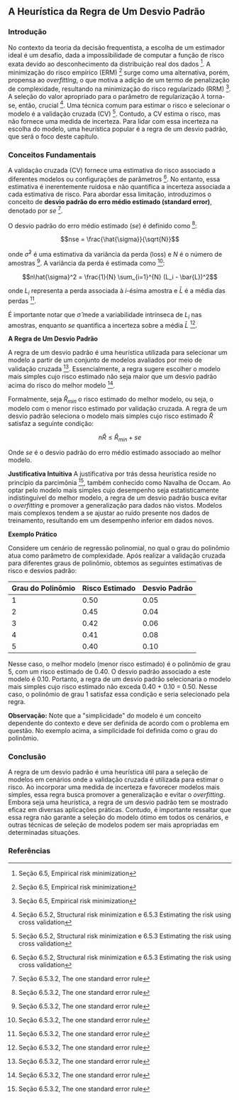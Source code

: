 ## A Heurística da Regra de Um Desvio Padrão

### Introdução
No contexto da teoria da decisão frequentista, a escolha de um estimador ideal é um desafio, dada a impossibilidade de computar a função de risco exata devido ao desconhecimento da distribuição real dos dados [^205]. A minimização do risco empírico (ERM) [^205] surge como uma alternativa, porém, propensa ao *overfitting*, o que motiva a adição de um termo de penalização de complexidade, resultando na minimização do risco regularizado (RRM) [^205]. A seleção do valor apropriado para o parâmetro de regularização $\lambda$ torna-se, então, crucial [^206]. Uma técnica comum para estimar o risco e selecionar o modelo é a validação cruzada (CV) [^206]. Contudo, a CV estima o risco, mas não fornece uma medida de incerteza. Para lidar com essa incerteza na escolha do modelo, uma heurística popular é a regra de um desvio padrão, que será o foco deste capítulo.

### Conceitos Fundamentais

A validação cruzada (CV) fornece uma estimativa do risco associado a diferentes modelos ou configurações de parâmetros [^206]. No entanto, essa estimativa é inerentemente ruidosa e não quantifica a incerteza associada a cada estimativa de risco. Para abordar essa limitação, introduzimos o conceito de **desvio padrão do erro médio estimado (standard error)**, denotado por $se$ [^208].

O desvio padrão do erro médio estimado ($se$) é definido como [^208]:

$$nse = \frac{\hat{\sigma}}{\sqrt{N}}$$

onde $\hat{\sigma}^2$ é uma estimativa da variância da perda (loss) e *N* é o número de amostras [^208]. A variância da perda é estimada como [^208]:

$$n\hat{\sigma}^2 = \frac{1}{N} \sum_{i=1}^{N} (L_i - \bar{L})^2$$

onde $L_i$ representa a perda associada à *i*-ésima amostra e $\bar{L}$ é a média das perdas [^208].

É importante notar que $\hat{\sigma}$ mede a variabilidade intrínseca de $L_i$ nas amostras, enquanto $se$ quantifica a incerteza sobre a média $\bar{L}$ [^208].

**A Regra de Um Desvio Padrão**

A regra de um desvio padrão é uma heurística utilizada para selecionar um modelo a partir de um conjunto de modelos avaliados por meio de validação cruzada [^208]. Essencialmente, a regra sugere escolher o modelo mais simples cujo risco estimado não seja maior que um desvio padrão acima do risco do melhor modelo [^208].

Formalmente, seja $\hat{R}_{min}$ o risco estimado do melhor modelo, ou seja, o modelo com o menor risco estimado por validação cruzada. A regra de um desvio padrão seleciona o modelo mais simples cujo risco estimado $\hat{R}$ satisfaz a seguinte condição:

$$n\hat{R} \leq \hat{R}_{min} + se$$

Onde $se$ é o desvio padrão do erro médio estimado associado ao melhor modelo.

**Justificativa Intuitiva**
A justificativa por trás dessa heurística reside no princípio da parcimônia [^208], também conhecido como Navalha de Occam. Ao optar pelo modelo mais simples cujo desempenho seja estatisticamente indistinguível do melhor modelo, a regra de um desvio padrão busca evitar o *overfitting* e promover a generalização para dados não vistos. Modelos mais complexos tendem a se ajustar ao ruído presente nos dados de treinamento, resultando em um desempenho inferior em dados novos.

**Exemplo Prático**

Considere um cenário de regressão polinomial, no qual o grau do polinômio atua como parâmetro de complexidade. Após realizar a validação cruzada para diferentes graus de polinômio, obtemos as seguintes estimativas de risco e desvios padrão:

| Grau do Polinômio | Risco Estimado | Desvio Padrão |
|---|---|---|
| 1 | 0.50 | 0.05 |
| 2 | 0.45 | 0.04 |
| 3 | 0.42 | 0.06 |
| 4 | 0.41 | 0.08 |
| 5 | 0.40 | 0.10 |

Nesse caso, o melhor modelo (menor risco estimado) é o polinômio de grau 5, com um risco estimado de 0.40. O desvio padrão associado a este modelo é 0.10. Portanto, a regra de um desvio padrão selecionaria o modelo mais simples cujo risco estimado não exceda 0.40 + 0.10 = 0.50. Nesse caso, o polinômio de grau 1 satisfaz essa condição e seria selecionado pela regra.

**Observação:** Note que a "simplicidade" do modelo é um conceito dependente do contexto e deve ser definida de acordo com o problema em questão. No exemplo acima, a simplicidade foi definida como o grau do polinômio.

### Conclusão

A regra de um desvio padrão é uma heurística útil para a seleção de modelos em cenários onde a validação cruzada é utilizada para estimar o risco. Ao incorporar uma medida de incerteza e favorecer modelos mais simples, essa regra busca promover a generalização e evitar o *overfitting*. Embora seja uma heurística, a regra de um desvio padrão tem se mostrado eficaz em diversas aplicações práticas. Contudo, é importante ressaltar que essa regra não garante a seleção do modelo ótimo em todos os cenários, e outras técnicas de seleção de modelos podem ser mais apropriadas em determinadas situações.

### Referências
[^205]: Seção 6.5, Empirical risk minimization
[^206]: Seção 6.5.2, Structural risk minimization e 6.5.3 Estimating the risk using cross validation
[^208]: Seção 6.5.3.2, The one standard error rule
<!-- END -->